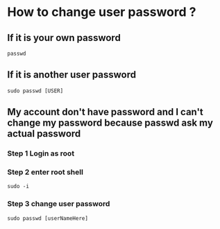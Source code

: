 # How to change user password ?

## If it is your own password

    passwd

## If it is another user password

    sudo passwd [USER]

## My account don't have password and I can't change my password because passwd ask my actual password

### Step 1 Login as root

### Step 2 enter root shell

    sudo -i

### Step 3 change user password

    sudo passwd [userNameHere]
